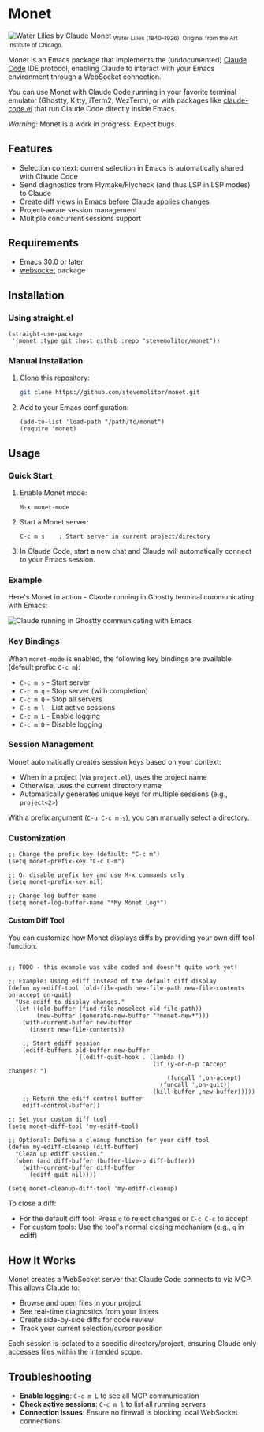 # Monet

![Water Lilies by Claude Monet](https://cdn.zappy.app/669c203862db189e5bfd2055f3a99bc4.png)
<sub>Water Lilies (1840–1926). Original from the Art Institute of Chicago.</sub>

Monet is an Emacs package that implements the (undocumented) [Claude Code](https://docs.anthropic.com/en/docs/claude-code) IDE protocol, enabling Claude to interact with your Emacs environment through a WebSocket connection.

You can use Monet with Claude Code running in your favorite terminal emulator (Ghostty, Kitty, iTerm2, WezTerm), or with packages like [claude-code.el](https://github.com/stevemolitor/claude-code.el) that run Claude Code directly inside Emacs.

_Warning:_ Monet is a work in progress. Expect bugs. 

## Features

- Selection context: current selection in Emacs is automatically shared with Claude Code
- Send diagnostics from Flymake/Flycheck (and thus LSP in LSP modes) to Claude
- Create diff views in Emacs before Claude applies changes
- Project-aware session management
- Multiple concurrent sessions support

## Requirements

- Emacs 30.0 or later
- [websocket](https://github.com/ahyatt/emacs-websocket) package

## Installation

### Using straight.el

```elisp
(straight-use-package
 '(monet :type git :host github :repo "stevemolitor/monet"))
```

### Manual Installation

1. Clone this repository:
   ```bash
   git clone https://github.com/stevemolitor/monet.git
   ```

2. Add to your Emacs configuration:
   ```elisp
   (add-to-list 'load-path "/path/to/monet")
   (require 'monet)
   ```

## Usage

### Quick Start

1. Enable Monet mode:
   ```elisp
   M-x monet-mode
   ```

2. Start a Monet server:
   ```
   C-c m s    ; Start server in current project/directory
   ```

3. In Claude Code, start a new chat and Claude will automatically connect to your Emacs session.

### Example

Here's Monet in action - Claude running in Ghostty terminal communicating with Emacs:

![Claude running in Ghostty communicating with Emacs](https://cdn.zappy.app/d38bcc5c3ee4894795dbbc5c1cd062e4.png)

### Key Bindings

When `monet-mode` is enabled, the following key bindings are available (default prefix: `C-c m`):

- `C-c m s` - Start server
- `C-c m q` - Stop server (with completion)
- `C-c m Q` - Stop all servers
- `C-c m l` - List active sessions
- `C-c m L` - Enable logging
- `C-c m D` - Disable logging

### Session Management

Monet automatically creates session keys based on your context:
- When in a project (via `project.el`), uses the project name
- Otherwise, uses the current directory name
- Automatically generates unique keys for multiple sessions (e.g., `project<2>`)

With a prefix argument (`C-u C-c m s`), you can manually select a directory.

### Customization

```elisp
;; Change the prefix key (default: "C-c m")
(setq monet-prefix-key "C-c C-m")

;; Or disable prefix key and use M-x commands only
(setq monet-prefix-key nil)

;; Change log buffer name
(setq monet-log-buffer-name "*My Monet Log*")
```

#### Custom Diff Tool

You can customize how Monet displays diffs by providing your own diff tool function:

```elisp

;; TODO - this example was vibe coded and doesn't quite work yet!

;; Example: Using ediff instead of the default diff display
(defun my-ediff-tool (old-file-path new-file-path new-file-contents on-accept on-quit)
  "Use ediff to display changes."
  (let ((old-buffer (find-file-noselect old-file-path))
        (new-buffer (generate-new-buffer "*monet-new*")))
    (with-current-buffer new-buffer
      (insert new-file-contents))
    
    ;; Start ediff session
    (ediff-buffers old-buffer new-buffer
                   `((ediff-quit-hook . (lambda ()
                                         (if (y-or-n-p "Accept changes? ")
                                             (funcall ',on-accept)
                                           (funcall ',on-quit))
                                         (kill-buffer ,new-buffer)))))
    ;; Return the ediff control buffer
    ediff-control-buffer))

;; Set your custom diff tool
(setq monet-diff-tool 'my-ediff-tool)

;; Optional: Define a cleanup function for your diff tool
(defun my-ediff-cleanup (diff-buffer)
  "Clean up ediff session."
  (when (and diff-buffer (buffer-live-p diff-buffer))
    (with-current-buffer diff-buffer
      (ediff-quit nil))))

(setq monet-cleanup-diff-tool 'my-ediff-cleanup)
```

To close a diff:
- For the default diff tool: Press `q` to reject changes or `C-c C-c` to accept
- For custom tools: Use the tool's normal closing mechanism (e.g., `q` in ediff)

## How It Works

Monet creates a WebSocket server that Claude Code connects to via MCP. This allows Claude to:

- Browse and open files in your project
- See real-time diagnostics from your linters
- Create side-by-side diffs for code review
- Track your current selection/cursor position

Each session is isolated to a specific directory/project, ensuring Claude only accesses files within the intended scope.

## Troubleshooting

- **Enable logging**: `C-c m L` to see all MCP communication
- **Check active sessions**: `C-c m l` to list all running servers
- **Connection issues**: Ensure no firewall is blocking local WebSocket connections
